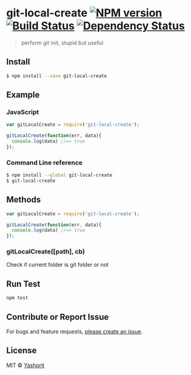 #  git-local-create [![NPM version][npm-image]][npm-url] [![Build Status][travis-image]][travis-url] [![Dependency Status][daviddm-url]][daviddm-image]

> perform git init, stupid but useful


## Install

```sh
$ npm install --save git-local-create
```
## Example

### JavaScript

```js
var gitLocalCreate = require('git-local-create');

gitLocalCreate(function(err, data){
  console.log(data) //=> true
});
```

### Command Line reference

```sh
$ npm install --global git-local-create
$ git-local-create
```

## Methods

```js
var gitLocalCreate = require('git-local-create');

gitLocalCreate(function(err, data){
  console.log(data) //=> true
});
```

### gitLocalCreate([path], cb)

Check if current folder is git folder or not


## Run Test
```sh
npm test
```

## Contribute or Report Issue
For bugs and feature requests, [please create an issue][issue-url].


## License

MIT © [Yashprit](yashprit.github.io)


[issue-url]: https://github.com/yashprit/git-local-create/issues
[npm-url]: https://npmjs.org/package/git-local-create
[npm-image]: https://badge.fury.io/js/git-local-create.svg
[travis-url]: https://travis-ci.org/yashprit/git-local-create
[travis-image]: https://travis-ci.org/yashprit/git-local-create.svg?branch=master
[daviddm-url]: https://david-dm.org/yashprit/git-local-create.svg?theme=shields.io
[daviddm-image]: https://david-dm.org/yashprit/git-local-create
